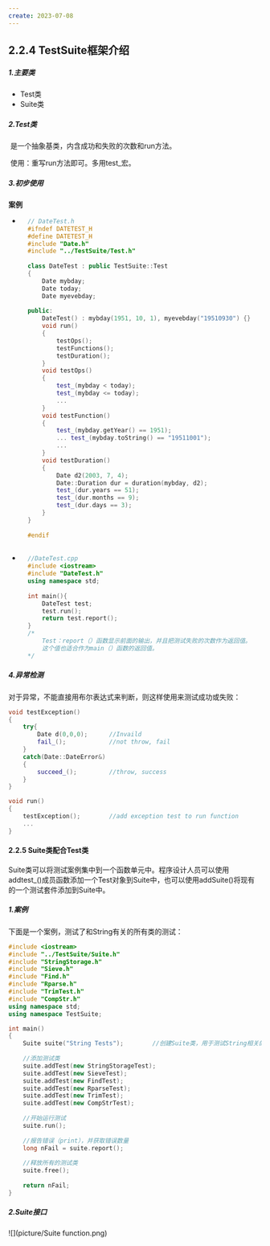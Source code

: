 ```yaml
---
create: 2023-07-08
---
```

## 2.2.4 TestSuite框架介绍

##### 1.主要类

* Test类
* Suite类

##### 2.Test类

​	是一个抽象基类，内含成功和失败的次数和run方法。

​	使用：重写run方法即可。多用test_宏。

##### 3.初步使用

**案例**

* ```C++
	// DateTest.h
	#ifndef DATETEST_H
	#define DATETEST_H
	#include "Date.h"
	#include "../TestSuite/Test.h"
	
	class DateTest : public TestSuite::Test
	{
	    Date mybday;
	    Date today;
	    Date myevebday;
	
	public:
	    DateTest() : mybday(1951, 10, 1), myevebday("19510930") {}
	    void run()
	    {
	        testOps();
	        testFunctions();
	        testDuration();
	    }
	    void testOps()
	    {
	        test_(mybday < today);
	        test_(mybday <= today);
	        ...
	    }
	    void testFunction()
	    {
	        test_(mybday.getYear() == 1951);
	        ... test_(mybday.toString() == "19511001");
	        ...
	    }
	    void testDuration()
	    {
	        Date d2(2003, 7, 4);
	        Date::Duration dur = duration(mybday, d2);
	        test_(dur.years == 51);
	        test_(dur.months == 9);
	        test_(dur.days == 3);
	    }
	}
	
	#endif 
	
	```

* ```C++
	//DateTest.cpp
	#include <iostream>
	#include "DateTest.h"
	using namespace std;
	
	int main(){
	    DateTest test;
	    test.run();
	    return test.report();
	}
	/*	
		Test：report（）函数显示前面的输出，并且把测试失败的次数作为返回值。
		这个值也适合作为main（）函数的返回值。
	*/
	```

##### 4.异常检测

对于异常，不能直接用布尔表达式来判断，则这样使用来测试成功或失败：

```C++
void testException()
{
    try{
        Date d(0,0,0);		//Invaild
        fail_();			//not throw, fail
    }
    catch(Date::DateError&)
    {
        succeed_();			//throw, success
	}
}

void run()
{
    testException();		//add exception test to run function
    ...
}
```

#### 2.2.5 Suite类配合Test类

​	Suite类可以将测试案例集中到一个函数单元中。程序设计人员可以使用addtest_()成员函数添加一个Test对象到Suite中，也可以使用addSuite()将现有的一个测试套件添加到Suite中。

##### 1.案例

下面是一个案例，测试了和String有关的所有类的测试：

```C++
#include <iostream>
#include "../TestSuite/Suite.h"
#include "StringStorage.h"
#include "Sieve.h"
#include "Find.h"
#include "Rparse.h"
#include "TrimTest.h"
#include "CompStr.h"
using namespace std;
using namespace TestSuite;

int main()
{
	Suite suite("String Tests");		//创建Suite类，用于测试String相关的类
    
    //添加测试类
    suite.addTest(new StringStorageTest);
    suite.addTest(new SieveTest);
    suite.addTest(new FindTest);
    suite.addTest(new RparseTest);
    suite.addTest(new TrimTest);
    suite.addTest(new CompStrTest);
    
    //开始运行测试
    suite.run();
    
    //报告错误（print），并获取错误数量
    long nFail = suite.report();
    
    //释放所有的测试类
    suite.free();
    
    return nFail;
}
```

##### 2.Suite接口

![](picture/Suite function.png)